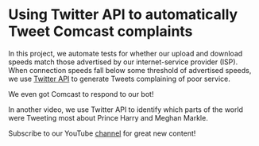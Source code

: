 # Using Twitter API to automatically Tweet Comcast complaints

In this project, we automate tests for whether our upload and download speeds match those advertised by our internet-service provider (ISP). When connection speeds fall below some threshold of advertised speeds, we use [Twitter API](https://developer.twitter.com/en) to generate Tweets complaining of poor service.

We even got Comcast to respond to our bot!

In another video, we use Twitter API to identify which parts of the world were Tweeting most about Prince Harry and Meghan Markle.

Subscribe to our YouTube [channel](https://www.youtube.com/c/KiteHQ/videos) for great new content!